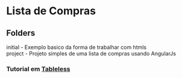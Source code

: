 # Lista de Compras

## Folders
initial - Exemplo basico da forma de trabalhar com htmls  
project - Projeto simples de uma lista de compras usando AngularJs 

### Tutorial em [Tableless](tableless.com.br)
